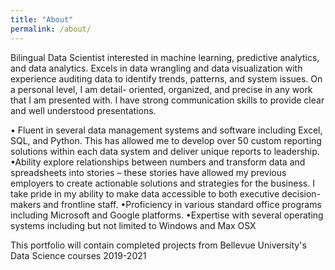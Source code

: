 ```yaml
---
title: "About"
permalink: /about/
---
```


Bilingual Data Scientist interested in machine learning, predictive analytics, and data analytics. Excels in data wrangling and data visualization with experience auditing data to identify trends, patterns, and system issues. On a personal level, I am detail- oriented, organized, and precise in any work that I am presented with. I have strong communication skills to provide clear and well understood presentations. 

•	Fluent in several data management systems and software including Excel, SQL, and Python. This has allowed me to develop over 50 custom reporting solutions within each data system and deliver unique reports to leadership. 
•Ability explore relationships between numbers and transform data and spreadsheets into stories – these stories have allowed my previous employers to create actionable solutions and strategies for the business. I take pride in my ability to make data accessible to both executive decision-makers and frontline staff. 
•Proficiency in various standard office programs including Microsoft and Google platforms. 
•Expertise with several operating systems including but not limited to Windows and Max OSX


This portfolio will contain completed projects from Bellevue University's Data Science courses 2019-2021

